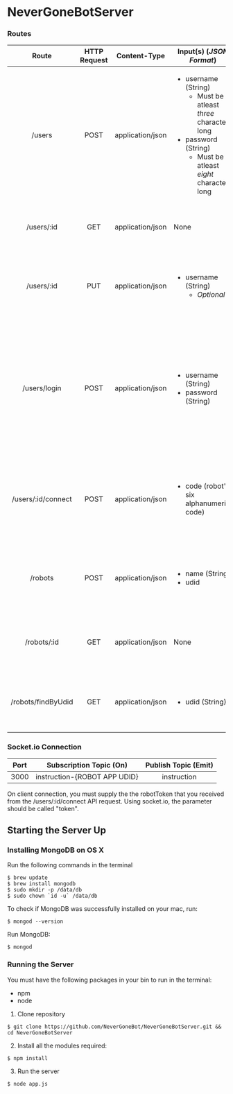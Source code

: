 # NeverGoneBotServer

### Routes

| Route | HTTP Request | Content-Type     | Input(s) (**_JSON Format_**) | Output (**_JSON Format_**) | Description |
| :---: | :----------: | :--------------: | ---------------------------- | -------------------------- | ----------- |
| /users|     POST     | application/json | <ul><li>username (String)<ul><li>Must be atleast _three_ characters long</li></ul></li><li>password (String)<ul><li>Must be atleast _eight_ characters long</li></ul></li></ul> | <ul><li>_id (String)</li><li>username (String)</li></ul> | Create a new user and returns a status code of 201 if successful |
| /users/:id | GET | application/json | None | <ul><li>_id (String)</li><li>username (String)</li></ul> | Get the corresponding user's details from the user ID supplied |
| /users/:id | PUT | application/json | <ul><li>username (String)<ul><li>_Optional_</li></ul></li></ul> | <ul><li>_id (String)</li><li>username (String)</li></ul> | Update the corresponding user's details from the user ID and the fields to update supplied |
| /users/login | POST | application/json | <ul><li>username (String)</li><li>password (String)</li></ul> | <ul><li>status (String)</li><li>message (String)</li><li>userObj (User JSON)</li></ul> | Attempts to authenticate a user based on the username and password provided. Returns a status code of 401 if authorization fails, otherwise it will return a status code of 200 |
| /users/:id/connect | POST | application/json | <ul><li>code (robot's six alphanumeric code)</li></l> | <ul><li>robotToken (must be supplied with websocket)</li></ul> | Used to get the robotToken for the given robot's code, which is then used to connect to the robot via websocket |
| /robots | POST | application/json | <ul><li>name (String)</li><li>udid</li></ul> | <ul><li>_id</li><li>name (String)</li><li>udid (String)</li><li>code</li></ul> | Creates a new robot application and adds it to the database |
| /robots/:id | GET | application/json | None | <ul><li>name (String)</li><li>udid (String)</li><li>code</li></ul> | Retrieves the robot info for the given unique ID |
|/robots/findByUdid | GET | application/json | <ul><li>udid (String)</li></ul> | <ul><li>name (String)</li><li>udid (String)</li><li>code</li></ul> | Gets robot by UDID |

### Socket.io Connection

| Port | Subscription Topic (On) | Publish Topic (Emit) |
| :--: | :----------------: | :-----------: |
| 3000 | instruction-{ROBOT APP UDID} | instruction |

On client connection, you must supply the the robotToken that you received from the /users/:id/connect API request. Using socket.io, the parameter should be called "token".


## Starting the Server Up

### Installing MongoDB on OS X

Run the following commands in the terminal
```
$ brew update
$ brew install mongodb
$ sudo mkdir -p /data/db
$ sudo chown `id -u` /data/db
```

To check if MongoDB was successfully installed on your mac, run:
```
$ mongod --version
```

Run MongoDB:
```
$ mongod
```

### Running the Server

You must have the following packages in your bin to run in the terminal:
- npm
- node

1) Clone repository
```
$ git clone https://github.com/NeverGoneBot/NeverGoneBotServer.git && cd NeverGoneBotServer
```

2) Install all the modules required:
```
$ npm install
```

3) Run the server
```
$ node app.js
```
